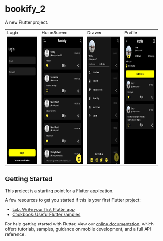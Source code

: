 # bookify_2

A new Flutter project.

<table>
  <tr>
    <td>Login</td>
     <td>HomeScreen</td>
     <td>Drawer</td>
    <td>Profile</td>
  </tr>
  <tr>
    <td><img src="Login.jpg" width=300 height=420></td>
    <td><img src="HomeScreen.jpg" width=300 height=420></td>
    <td><img src="Drawer.jpg" width=300 height=420></td>
    <td><img src="Profile.jpg" width=300 height=420></td>
  </tr>
 </table>

## Getting Started

This project is a starting point for a Flutter application.

A few resources to get you started if this is your first Flutter project:

- [Lab: Write your first Flutter app](https://flutter.dev/docs/get-started/codelab)
- [Cookbook: Useful Flutter samples](https://flutter.dev/docs/cookbook)

For help getting started with Flutter, view our
[online documentation](https://flutter.dev/docs), which offers tutorials,
samples, guidance on mobile development, and a full API reference.
